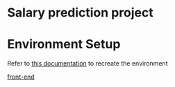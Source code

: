 # Salary prediction project

# Environment Setup

Refer to [this documentation](https://github.com/scottwiles/salary_prediction/blob/main/docs/environment-setup.md) to recreate the environment

[front-end](./Dockerfile)
